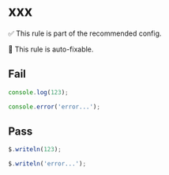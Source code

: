 # xxx

✅ This rule is part of the recommended config.

🔧 This rule is auto-fixable.

## Fail

```javascript
console.log(123);
```

```javascript
console.error('error...');
```

## Pass

```javascript
$.writeln(123);
```

```javascript
$.writeln('error...');
```
